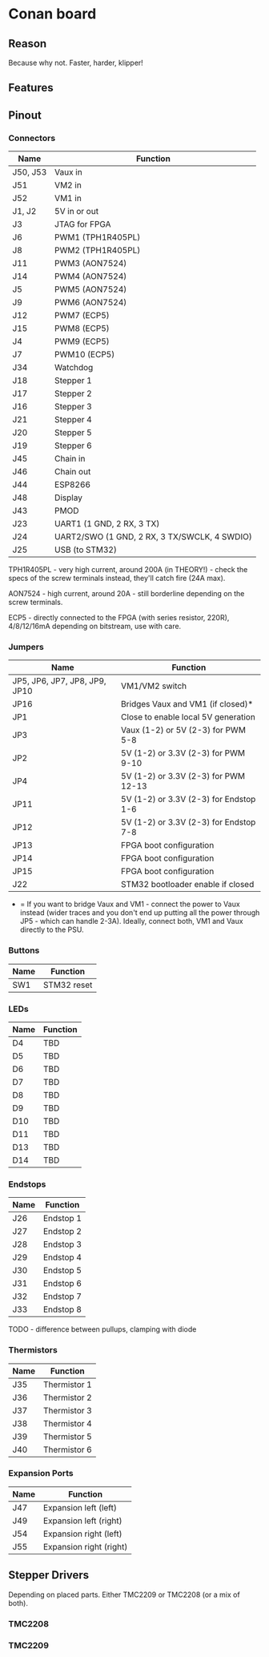 # Conan board

## Reason
Because why not. Faster, harder, klipper!


## Features


## Pinout

### Connectors
| Name | Function |
| ---- | -------- |
| J50, J53 | Vaux in |
| J51 | VM2 in |
| J52 | VM1 in |
| J1, J2 | 5V in or out |
| J3 | JTAG for FPGA |
| J6 | PWM1 (TPH1R405PL) |
| J8 | PWM2 (TPH1R405PL) |
| J11 | PWM3 (AON7524) |
| J14 | PWM4 (AON7524) |
| J5 | PWM5 (AON7524) |
| J9 | PWM6 (AON7524) |
| J12 | PWM7 (ECP5) |
| J15 | PWM8 (ECP5) |
| J4 | PWM9 (ECP5) |
| J7 | PWM10 (ECP5) |
| J34 | Watchdog |
| J18 | Stepper 1 |
| J17 | Stepper 2 |
| J16 | Stepper 3 |
| J21 | Stepper 4 |
| J20 | Stepper 5 |
| J19 | Stepper 6 |
| J45 | Chain in |
| J46 | Chain out |
| J44 | ESP8266 |
| J48 | Display |
| J43 | PMOD |
| J23 | UART1 (1 GND, 2 RX, 3 TX)|
| J24 | UART2/SWO (1 GND, 2 RX, 3 TX/SWCLK, 4 SWDIO) |
| J25 | USB (to STM32) |

TPH1R405PL - very high current, around 200A (in THEORY!) - check the specs of the screw terminals instead, they'll catch fire (24A max).

AON7524 - high current, around 20A - still borderline depending on the screw terminals.

ECP5 - directly connected to the FPGA (with series resistor, 220R), 4/8/12/16mA depending on bitstream, use with care.

### Jumpers

| Name | Function |
| ---- | -------- |
| JP5, JP6, JP7, JP8, JP9, JP10 | VM1/VM2 switch |
| JP16 | Bridges Vaux and VM1 (if closed)* |
| JP1 | Close to enable local 5V generation |
| JP3 | Vaux (1-2) or 5V (2-3) for PWM 5-8 |
| JP2 | 5V (1-2) or 3.3V (2-3) for PWM 9-10 |
| JP4 | 5V (1-2) or 3.3V (2-3) for PWM 12-13 |
| JP11 | 5V (1-2) or 3.3V (2-3) for Endstop 1-6 |
| JP12 | 5V (1-2) or 3.3V (2-3) for Endstop 7-8 |
| JP13 | FPGA boot configuration |
| JP14 | FPGA boot configuration |
| JP15 | FPGA boot configuration |
| J22 | STM32 bootloader enable if closed |

* = If you want to bridge Vaux and VM1 - connect the power to Vaux instead (wider traces and you don't end up putting all the power through JP5 - which can handle 2-3A). Ideally, connect both, VM1 and Vaux directly to the PSU.


### Buttons
| Name | Function |
| ---- | -------- |
| SW1 | STM32 reset |

### LEDs
| Name | Function |
| ---- | -------- |
| D4 | TBD |
| D5 | TBD |
| D6 | TBD |
| D7 | TBD |
| D8 | TBD |
| D9 | TBD |
| D10 | TBD |
| D11 | TBD |
| D13 | TBD |
| D14 | TBD |

### Endstops
| Name | Function |
| ---- | -------- |
| J26 | Endstop 1 |
| J27 | Endstop 2 |
| J28 | Endstop 3 |
| J29 | Endstop 4 |
| J30 | Endstop 5 |
| J31 | Endstop 6 |
| J32 | Endstop 7 |
| J33 | Endstop 8 |

TODO - difference between pullups, clamping with diode

### Thermistors
| Name | Function |
| ---- | -------- |
| J35 | Thermistor 1 |
| J36 | Thermistor 2 |
| J37 | Thermistor 3 |
| J38 | Thermistor 4 |
| J39 | Thermistor 5 |
| J40 | Thermistor 6 |

### Expansion Ports
| Name | Function |
| ---- | -------- |
| J47 | Expansion left (left) |
| J49 | Expansion left (right) |
| J54 | Expansion right (left) |
| J55 | Expansion right (right) |


## Stepper Drivers
Depending on placed parts. Either TMC2209 or TMC2208 (or a mix of both).

### TMC2208
### TMC2209
